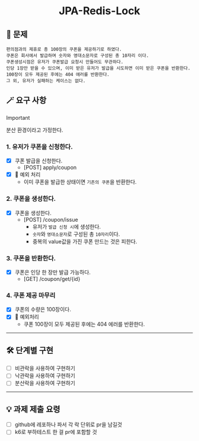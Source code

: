 <div align = center>

# JPA-Redis-Lock
  
</div>

## 📜 문제
```text
편의점과의 제휴로 총 100장의 쿠폰을 제공하기로 하였다.
쿠폰은 회사에서 발급하며 숫자와 영대소문자로 구성된 총 10자리 이다.
쿠폰생성시점은 유저가 쿠폰발급 요청시 만들어도 무관하다.
인당 1장만 받을 수 있으며, 이미 받은 유저가 발급을 시도하면 이미 받은 쿠폰을 반환한다.
100장이 모두 제공된 후에는 404 에러를 반환한다.
그 외, 유저가 실패하는 케이스는 없다.
```
## 🪄 요구 사항
> [!important]
> 분산 환경이라고 가정한다.

### 1. 유저가 쿠폰을 신청한다.
- [x] 쿠폰 발급을 신청한다.
  - [POST] apply/coupon
- [x] 📢 예외 처리
  - 이미 쿠폰을 발급한 상태이면 `기존의 쿠폰`을 반환한다.

### 2. 쿠폰을 생성한다.
- [x] 쿠폰을 생성한다.
  - [POST] /coupon/issue
    - 유저가 `발급 신청 시`에 생성한다. 
    - `숫자`와 `영대소문자`로 구성된 총 `10자리`이다.
    - 중복의 value값을 가진 쿠폰 만드는 것은 피한다.

### 3. 쿠폰을 반환한다.
- [x] 쿠폰은 인당 한 장만 발급 가능하다.
  - [GET] /coupon/get/{id}

### 4. 쿠폰 제공 마무리
- [x] 쿠폰의 수량은 100장이다.
- [x] 📢 예외처리
  - 쿠폰 100장이 모두 제공된 후에는 404 에러를 반환한다.

---

## 🛠️ 단계별 구현
- [ ] 비관락을 사용하여 구현하기
- [ ] 낙관락을 사용하여 구현하기
- [ ] 분산락을 사용하여 구현하기

---

## 💡 과제 제출 요령
- [ ] github에 레포하나 파서 각 락 단위로 pr을 남길것 
- [ ] k6로 부하테스트 한 걸 pr에 포함할 것
